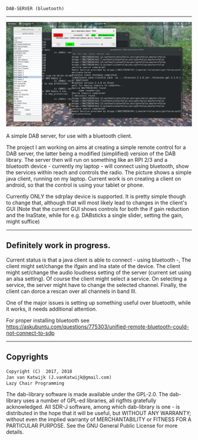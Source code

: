 
	DAB-SERVER (bluetooth)

---------------------------------------------------------------------

![java client for dab server](/java-client.png?raw=true)

A simple DAB server, for use with a bluetooth client.

The project I am working on aims at creating a simple remote control for
a DAB server, the latter being a modified (simplified) version of
the DAB library. The server then will run on something like an RPI 2/3 and a bluetooth
device - currently my laptop - will connect using bluetooth, show the
services within reach and controls the radio.
The picture shows a simple java client, running on my laptop.
Current work is on creating a client on android, so that the control
is using your tablet or phone.

Currently ONLY the sdrplay device is supported. It is pretty simple though
to change that, although that will most likely lead to changes in the client's
GUI (Note that the current GUI shows controls for both the if gain reduction and
the lnaState, while for e.g. DABsticks a single slider, setting the gain, might
suffice)


-------------------------------------------------------------------------
 Definitely work in progress.
--------------------------------------------------------------------------

Current status is that a java client is able to connect - using bluetooth -,
The client might set/change the ifgain and lna state of the device.
The client might set/change the audio loudness setting of the server
(current set using an alsa setting). Of course the client might select
a service. On selecting a service, the server might have to change the
selected channel.
Finally, the client can dorce a rescan over all channels in band III.

One of the major issues is setting up something useful over bluetooth,
while it works, it needs additional attention.

For proper installing bluetooth see 
	https://askubuntu.com/questions/775303/unified-remote-bluetooth-could-not-connect-to-sdp


-------------------------------------------------------------------------
Copyrights
-------------------------------------------------------------------------
	
	Copyright (C)  2017, 2018
	Jan van Katwijk (J.vanKatwijk@gmail.com)
	Lazy Chair Programming

The dab-library software is made available under the GPL-2.0. The dab-library uses a number of GPL-ed libraries, all
rigfhts gratefully acknowledged.
All SDR-J software, among which dab-library is one - is distributed in the hope that it will be useful, but WITHOUT ANY WARRANTY; without even the implied warranty of MERCHANTABILITY or FITNESS FOR A PARTICULAR PURPOSE.  See the 	GNU General Public License for more details.

